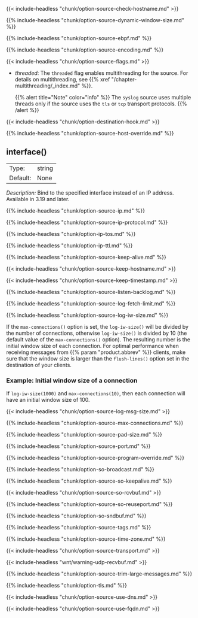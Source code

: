 ---
---
<!-- DISCLAIMER: This file is based on the syslog-ng Open Source Edition documentation https://github.com/balabit/syslog-ng-ose-guides/commit/2f4a52ee61d1ea9ad27cb4f3168b95408fddfdf2 and is used under the terms of The syslog-ng Open Source Edition Documentation License. The file has been modified by Axoflow. -->

{{< include-headless "chunk/option-source-check-hostname.md" >}}

{{% include-headless "chunk/option-source-dynamic-window-size.md" %}}

{{% include-headless "chunk/option-source-ebpf.md" %}}

{{% include-headless "chunk/option-source-encoding.md" %}}


{{< include-headless "chunk/option-source-flags.md" >}}

- *threaded*: The `threaded` flag enables multithreading for the source. For details on multithreading, see {{% xref "/chapter-multithreading/_index.md" %}}.
    
    {{% alert title="Note" color="info" %}}
The `syslog` source uses multiple threads only if the source uses the `tls` or `tcp` transport protocols.
    {{% /alert %}}


{{< include-headless "chunk/option-destination-hook.md" >}}

{{% include-headless "chunk/option-source-host-override.md" %}}


## interface()

|          |        |
| -------- | ------ |
| Type:    | string |
| Default: | None   |

*Description:* Bind to the specified interface instead of an IP address. Available in 3.19 and later.


{{% include-headless "chunk/option-source-ip.md" %}}

{{% include-headless "chunk/option-source-ip-protocol.md" %}}

{{% include-headless "chunk/option-ip-tos.md" %}}

{{% include-headless "chunk/option-ip-ttl.md" %}}

{{% include-headless "chunk/option-source-keep-alive.md" %}}

{{< include-headless "chunk/option-source-keep-hostname.md" >}}

{{< include-headless "chunk/option-source-keep-timestamp.md" >}}

{{% include-headless "chunk/option-source-listen-backlog.md" %}}

{{% include-headless "chunk/option-source-log-fetch-limit.md" %}}


{{% include-headless "chunk/option-source-log-iw-size.md" %}}

If the `max-connections()` option is set, the `log-iw-size()` will be divided by the number of connections, otherwise `log-iw-size()` is divided by 10 (the default value of the `max-connections()` option). The resulting number is the initial window size of each connection. For optimal performance when receiving messages from {{% param "product.abbrev" %}} clients, make sure that the window size is larger than the `flush-lines()` option set in the destination of your clients.


### Example: Initial window size of a connection

If `log-iw-size(1000)` and `max-connections(10)`, then each connection will have an initial window size of 100.



{{< include-headless "chunk/option-source-log-msg-size.md" >}}

{{% include-headless "chunk/option-source-max-connections.md" %}}

{{% include-headless "chunk/option-source-pad-size.md" %}}

{{% include-headless "chunk/option-source-port.md" %}}

{{% include-headless "chunk/option-source-program-override.md" %}}

{{% include-headless "chunk/option-so-broadcast.md" %}}

{{% include-headless "chunk/option-source-so-keepalive.md" %}}

{{< include-headless "chunk/option-source-so-rcvbuf.md" >}}

{{% include-headless "chunk/option-source-so-reuseport.md" %}}

{{% include-headless "chunk/option-so-sndbuf.md" %}}

{{% include-headless "chunk/option-source-tags.md" %}}

{{% include-headless "chunk/option-source-time-zone.md" %}}


{{< include-headless "chunk/option-source-transport.md" >}}

{{< include-headless "wnt/warning-udp-recvbuf.md" >}}


{{% include-headless "chunk/option-source-trim-large-messages.md" %}}

{{% include-headless "chunk/option-tls.md" %}}

{{< include-headless "chunk/option-source-use-dns.md" >}}

{{< include-headless "chunk/option-source-use-fqdn.md" >}}
